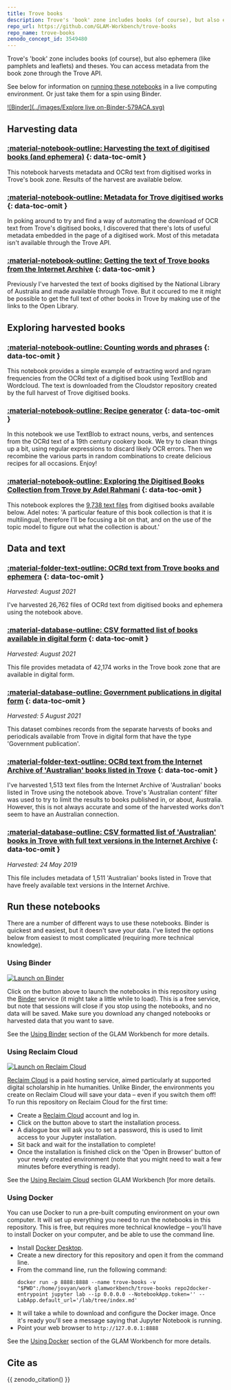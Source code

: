 ```yaml
---
title: Trove books
description: Trove's 'book' zone includes books (of course), but also ephemera (like pamphlets and leaflets) and theses. This repository helps you harvest and explore fulltext and metadata from Trove books.
repo_url: https://github.com/GLAM-Workbench/trove-books
repo_name: trove-books
zenodo_concept_id: 3549480
---
```


Trove's 'book' zone includes books (of course), but also ephemera (like pamphlets and leaflets) and theses. You can access metadata from the book zone through the Trove API.

See below for information on [running these notebooks](#run-these-notebooks) in a live computing environment. Or just take them for a spin using Binder.

[![Binder](../images/Explore live on-Binder-579ACA.svg)](https://mybinder.org/v2/gh/GLAM-Workbench/trove-books/master?urlpath=lab/tree/index.md)

## Harvesting data

### [:material-notebook-outline: Harvesting the text of digitised books (and ephemera)](harvesting-text-of-digitised-books.md) {: data-toc-omit }

This notebook harvests metadata and OCRd text from digitised works in Trove's book zone. Results of the harvest are available below.

### [:material-notebook-outline: Metadata for Trove digitised works](metadata-for-digital-works.md) {: data-toc-omit }

In poking around to try and find a way of automating the download of OCR text from Trove's digitised books, I discovered that there's lots of useful metadata embedded in the page of a digitised work. Most of this metadata isn't available through the Trove API.

### [:material-notebook-outline: Getting the text of Trove books from the Internet Archive](harvesting-text-from-books-in-ia.md) {: data-toc-omit }

Previously I've harvested the text of books digitised by the National Library of Australia and made available through Trove. But it occured to me it might be possible to get the full text of other books in Trove by making use of the links to the Open Library.

## Exploring harvested books

### [:material-notebook-outline: Counting words and phrases](counting-words-and-phrases.md) {: data-toc-omit }

This notebook provides a simple example of extracting word and ngram frequencies from the OCRd text of a digitised book using TextBlob and Wordcloud. The text is downloaded from the Cloudstor repository created by the full harvest of Trove digitised books.

### [:material-notebook-outline: Recipe generator](recipe-generator.md) {: data-toc-omit }

In this notebook we use TextBlob to extract nouns, verbs, and sentences from the OCRd text of a 19th century cookery book. We try to clean things up a bit, using regular expressions to discard likely OCR errors. Then we recombine the various parts in random combinations to create delicious recipes for all occasions. Enjoy!

### [:material-notebook-outline: Exploring the Digitised Books Collection from Trove by Adel Rahmani](exploring-digitised-books-adel-rahmani.md) {: data-toc-omit }

This notebook explores the [9,738 text files](https://glam-workbench.github.io/trove-books/#ocrd-text-from-trove-books-and-ephemera) from digitised books available below. Adel notes:
'A particular feature of this book collection is that it is multilingual, therefore I'll be focusing a bit on that, and on the use of the topic model to figure out what the collection is about.'

## Data and text

### [:material-folder-text-outline: OCRd text from Trove books and ephemera](ocrd-text-from-trove-books.md) {: data-toc-omit }

*Harvested: August 2021*

I've harvested 26,762 files of OCRd text from digitised books and ephemera using the notebook above.

### [:material-database-outline: CSV formatted list of books available in digital form](csv-books-in-digital-form.md) {: data-toc-omit }

*Harvested: August 2021*

This file provides metadata of 42,174 works in the Trove book zone that are available in digital form. 

### [:material-database-outline: Government publications in digital form](government-publications-in-digital-form.md) {: data-toc-omit }

*Harvested: 5 August 2021*

This dataset combines records from the separate harvests of books and periodicals available from Trove in digital form that have the type 'Government publication'.

### [:material-folder-text-outline: OCRd text from the Internet Archive of 'Australian' books listed in Trove](ocrd-text-from-ia.md) {: data-toc-omit }

I've harvested 1,513 text files from the Internet Archive of 'Australian' books listed in Trove using the notebook above. Trove's 'Australian content' filter was used to try to limit the results to books published in, or about, Australia. However, this is not always accurate and some of the harvested works don't seem to have an Australian connection.

### [:material-database-outline: CSV formatted list of 'Australian' books in Trove with full text versions in the Internet Archive](csv-australian-books-in-ia.md) {: data-toc-omit }

*Harvested: 24 May 2019*

This file includes metadata of 1,511 'Australian' books listed in Trove that have freely available text versions in the Internet Archive. 

## Run these notebooks

There are a number of different ways to use these notebooks. Binder is quickest and easiest, but it doesn't save your data. I've listed the options below from easiest to most complicated (requiring more technical knowledge).

### Using Binder

[![Launch on Binder](https://mybinder.org/badge_logo.svg)](https://mybinder.org/v2/gh/GLAM-Workbench/trove-books/master?urlpath=lab/tree/index.md)

Click on the button above to launch the notebooks in this repository using the [Binder](https://mybinder.org/) service (it might take a little while to load). This is a free service, but note that sessions will close if you stop using the notebooks, and no data will be saved. Make sure you download any changed notebooks or harvested data that you want to save.

See the [Using Binder](https://glam-workbench.net/using-binder/) section of the GLAM Workbench for more details.

### Using Reclaim Cloud

[![Launch on Reclaim Cloud](https://glam-workbench.github.io/images/launch-on-reclaim-cloud.svg)](https://app.my.reclaim.cloud/?manifest=https://raw.githubusercontent.com/GLAM-Workbench/trove-books/master/reclaim-manifest.jps)

[Reclaim Cloud](https://reclaim.cloud/) is a paid hosting service, aimed particularly at supported digital scholarship in hte humanities. Unlike Binder, the environments you create on Reclaim Cloud will save your data – even if you switch them off! To run this repository on Reclaim Cloud for the first time:

* Create a [Reclaim Cloud](https://reclaim.cloud/) account and log in.
* Click on the button above to start the installation process.
* A dialogue box will ask you to set a password, this is used to limit access to your Jupyter installation.
* Sit back and wait for the installation to complete!
* Once the installation is finished click on the 'Open in Browser' button of your newly created environment (note that you might need to wait a few minutes before everything is ready).

See the [Using Reclaim Cloud](https://glam-workbench.net/using-reclaim-cloud/) section GLAM Workbench [for more details.

### Using Docker

You can use Docker to run a pre-built computing environment on your own computer. It will set up everything you need to run the notebooks in this repository. This is free, but requires more technical knowledge – you'll have to install Docker on your computer, and be able to use the command line.

* Install [Docker Desktop](https://docs.docker.com/get-docker/).
* Create a new directory for this repository and open it from the command line.
* From the command line, run the following command:  
  ```
  docker run -p 8888:8888 --name trove-books -v "$PWD":/home/jovyan/work glamworkbench/trove-books repo2docker-entrypoint jupyter lab --ip 0.0.0.0 --NotebookApp.token='' --LabApp.default_url='/lab/tree/index.md'
  ```
* It will take a while to download and configure the Docker image. Once it's ready you'll see a message saying that Jupyter Notebook is running.
* Point your web browser to `http://127.0.0.1:8888`

See the [Using Docker](https://glam-workbench.net/using-docker/) section of the GLAM Workbench for more details.

## Cite as

{{ zenodo_citation() }}
